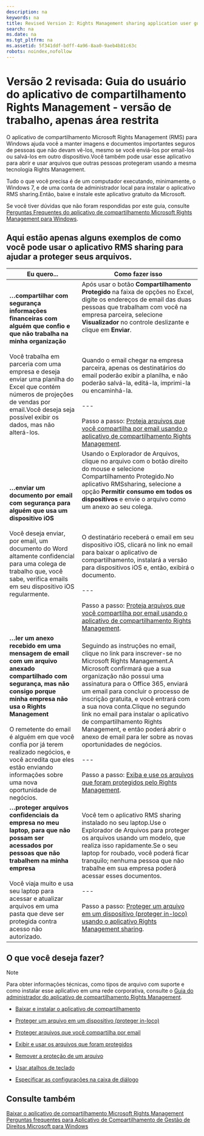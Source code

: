 ```yaml
---
description: na
keywords: na
title: Revised Version 2: Rights Management sharing application user guide - working version, sandbox only
search: na
ms.date: na
ms.tgt_pltfrm: na
ms.assetid: 5f341ddf-bdff-4a96-8aa0-9aeb4b81c63c
robots: noindex,nofollow
---
```

# Vers&#227;o 2 revisada: Guia do usu&#225;rio do aplicativo de compartilhamento Rights Management - vers&#227;o de trabalho, apenas &#225;rea restrita
O aplicativo de compartilhamento Microsoft Rights Management (RMS) para Windows ajuda você a manter imagens e documentos importantes seguros de pessoas que não devam vê-los, mesmo se você enviá-los por email-los ou salvá-los em outro dispositivo.Você também pode usar esse aplicativo para abrir e usar arquivos que outras pessoas protegeram usando a mesma tecnologia Rights Management.

Tudo o que você precisa é de um computador executando, minimamente, o Windows 7, e de uma conta de administrador local para instalar o aplicativo RMS sharing.Então, baixe e instale este aplicativo gratuito da Microsoft.

Se você tiver dúvidas que não foram respondidas por este guia, consulte [Perguntas Frequentes do aplicativo de compartilhamento Microsoft Rights Management para Windows](http://go.microsoft.com/fwlink/?LinkId=303971).

## <a name="BKMK_SharingExamples"></a>Aqui estão apenas alguns exemplos de como você pode usar o aplicativo RMS sharing para ajudar a proteger seus arquivos.

|Eu quero...|Como fazer isso|
|---------------|-------------------|
|**…compartilhar com segurança informações financeiras com alguém que confio e que não trabalha na minha organização**<br /><br />Você trabalha em parceria com uma empresa e deseja enviar uma planilha do Excel que contém números de projeções de vendas por email.Você deseja seja possível exibir os dados, mas não alterá-los.|Após usar o botão **Compartilhamento Protegido** na faixa de opções no Excel, digite os endereços de email das duas pessoas que trabalham com você na empresa parceira, selecione **Visualizador** no controle deslizante e clique em **Enviar**.<br /><br /><br /><br />Quando o email chegar na empresa parceira, apenas os destinatários do email poderão exibir a planilha, e não poderão salvá-la, editá-la, imprimi-la ou encaminhá-la.<br /><br />---<br /><br />Passo a passo: [Proteja arquivos que você compartilha por email usando o aplicativo de compartilhamento Rights Management](../Topic/Protect_a_file_that_you_share_by_email_by_using_the_Rights_Management_sharing_application.md).|
|**…enviar um documento por email com segurança para alguém que usa um dispositivo iOS**<br /><br />Você deseja enviar, por email, um documento do Word altamente confidencial para uma colega de trabalho que, você sabe, verifica emails em seu dispositivo iOS regularmente.|Usando o Explorador de Arquivos, clique no arquivo com o botão direito do mouse e selecione Compartilhamento Protegido.No aplicativo RMSsharing, selecione a opção **Permitir consumo em todos os dispositivos** e envie o arquivo como um anexo ao seu colega.<br /><br /><br /><br />O destinatário receberá o email em seu dispositivo iOS, clicará no link no email para baixar o aplicativo de compartilhamento, instalará a versão para dispositivos iOS e, então, exibirá o documento.<br /><br />---<br /><br />Passo a passo: [Proteja arquivos que você compartilha por email usando o aplicativo de compartilhamento Rights Management](../Topic/Protect_a_file_that_you_share_by_email_by_using_the_Rights_Management_sharing_application.md).|
|**…ler um anexo recebido em uma mensagem de email com um arquivo anexado compartilhado com segurança, mas não consigo porque minha empresa não usa o Rights Management**<br /><br />O remetente do email é alguém em que você confia por já terem realizado negócios, e você acredita que eles estão enviando informações sobre uma nova oportunidade de negócios.|Seguindo as instruções no email, clique no link para inscrever-se no Microsoft Rights Management.A Microsoft confirmará que a sua organização não possui uma assinatura para o Office 365, enviará um email para concluir o processo de inscrição gratuita, e você entrará com a sua nova conta.Clique no segundo link no email para instalar o aplicativo de compartilhamento Rights Management, e então poderá abrir o anexo de email para ler sobre as novas oportunidades de negócios.<br /><br />---<br /><br />Passo a passo: [Exiba e use os arquivos que foram protegidos pelo Rights Management](../Topic/View_and_use_files_that_have_been_protected_by_Rights_Management.md).|
|**…proteger arquivos confidenciais da empresa no meu laptop, para que não possam ser acessados por pessoas que não trabalhem na minha empresa**<br /><br />Você viaja muito e usa seu laptop para acessar e atualizar arquivos em uma pasta que deve ser protegida contra acesso não autorizado.|Você tem o aplicativo RMS sharing instalado no seu laptop.Use o Explorador de Arquivos para proteger os arquivos usando um modelo, que realiza isso rapidamente.Se o seu laptop for roubado, você poderá ficar tranquilo; nenhuma pessoa que não trabalhe em sua empresa poderá acessar esses documentos.<br /><br />---<br /><br />Passo a passo: [Proteger um arquivo em um dispositivo &#40;proteger in-loco&#41; usando o aplicativo Rights Management sharing](../Topic/Protect_a_file_on_a_device__protect_in-place__by_using_the_Rights_Management_sharing_application.md).|

## <a name="BKMK_SharingInstructions"></a>O que você deseja fazer?
> [!NOTE]
> Para obter informações técnicas, como tipos de arquivo com suporte e como instalar esse aplicativo em uma rede corporativa, consulte o [Guia do administrador do aplicativo de compartilhamento Rights Management](../Topic/Rights_Management_sharing_application_administrator_guide.md).

-   [Baixar e instalar o aplicativo de compartilhamento](http://sandboxtechnetstage.redmond.corp.microsoft.com/library/dn419481%28v=ws.10%29.aspx)

-   [Proteger um arquivo em um dispositivo (proteger in-loco)](http://sandboxtechnetstage.redmond.corp.microsoft.com/library/dn419482%28v=ws.10%29.aspx)

-   [Proteger arquivos que você compartilha por email](http://sandboxtechnetstage.redmond.corp.microsoft.com/library/dn419483%28v=ws.10%29.aspx)

-   [Exibir e usar os arquivos que foram protegidos](http://sandboxtechnetstage.redmond.corp.microsoft.com/library/dn419489%28v=ws.10%29.aspx)

-   [Remover a proteção de um arquivo](http://sandboxtechnetstage.redmond.corp.microsoft.com/library/dn419488%28v=ws.10%29.aspx)

-   [Usar atalhos de teclado](http://sandboxtechnetstage.redmond.corp.microsoft.com/library/dn419487%28v=ws.10%29.aspx)

-   [Especificar as configurações na caixa de diálogo](http://sandboxtechnetstage.redmond.corp.microsoft.com/library/dn419484%28v=ws.10%29.aspx)

## Consulte também
[Baixar o aplicativo de compartilhamento Microsoft Rights Management](http://go.microsoft.com/fwlink/?LinkId=303970)
 [Perguntas frequentes para Aplicativo de Compartilhamento de Gestão de Direitos Microsoft para Windows](http://go.microsoft.com/fwlink/?LinkId=303971)

